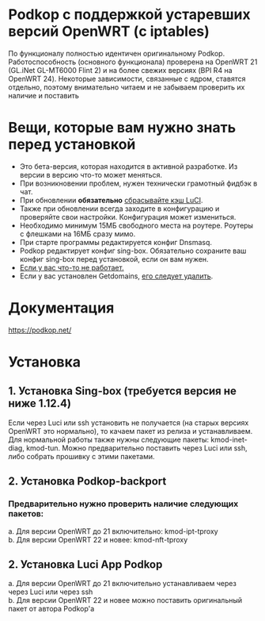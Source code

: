 # Podkop с поддержкой устаревших версий OpenWRT (с iptables)

По функционалу полностью идентичен оригинальному Podkop. Работоспособность (основного функционала) проверена на OpenWRT 21 (GL.iNet GL-MT6000 Flint 2) и на более свежих версиях (BPI R4 на OpenWRT 24). Некоторые зависимости, связанные с ядром, ставятся отдельно, поэтому внимательно читаем и не забываем проверить их наличие и поставить

# Вещи, которые вам нужно знать перед установкой

- Это бета-версия, которая находится в активной разработке. Из версии в версию что-то может меняться.
- При возникновении проблем, нужен технически грамотный фидбэк в чат.
- При обновлении **обязательно** [сбрасывайте кэш LuCI](https://podkop.net/docs/clear-browser-cache/).
- Также при обновлении всегда заходите в конфигурацию и проверяйте свои настройки. Конфигурация может измениться.
- Необходимо минимум 15МБ свободного места на роутере. Роутеры с флешками на 16МБ сразу мимо.
- При старте программы редактируется конфиг Dnsmasq.
- Podkop редактирует конфиг sing-box. Обязательно сохраните ваш конфиг sing-box перед установкой, если он вам нужен.
- [Если у вас что-то не работает.](https://podkop.net/docs/diagnostics/)
- Если у вас установлен Getdomains, [его следует удалить](https://github.com/itdoginfo/domain-routing-openwrt?tab=readme-ov-file#%D1%81%D0%BA%D1%80%D0%B8%D0%BF%D1%82-%D0%B4%D0%BB%D1%8F-%D1%83%D0%B4%D0%B0%D0%BB%D0%B5%D0%BD%D0%B8%D1%8F).

# Документация
https://podkop.net/

# Установка

## 1. Установка Sing-box (требуется версия не ниже 1.12.4)
Если через Luci или ssh установить не получается (на старых версиях OpenWRT это нормально), то качаем пакет из релиза и устанавливаем.\
Для нормальной работы также нужны следующие пакеты: kmod-inet-diag, kmod-tun. Можно предварительно поставить через Luci или ssh, либо собрать прошивку с этими пакетами.

## 2. Установка Podkop-backport
### Предварительно нужно проверить наличие следующих пакетов:
a. Для версии OpenWRT до 21 включительно: kmod-ipt-tproxy\
b. Для версии OpenWRT 22 и новее: kmod-nft-tproxy

## 2. Установка Luci App Podkop
a. Для версии OpenWRT до 21 включительно устанавливаем через через Luci или через ssh\
b. Для версии OpenWRT 22 и новее можно поставить оригинальный пакет от автора Podkop'а

